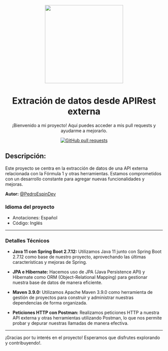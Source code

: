 <p align="center">
  <img width="250px" src="https://www.ibm.com/content/dam/adobe-cms/instana/media_logo/Spring.component.complex-narrative-xl.ts=1690565625203.png/content/adobe-cms/es/es/products/instana/supported-technologies/spring-boot-performance-monitoring/_jcr_content/root/table_of_contents/body/content_section_styled/content-section-body/complex_narrative/logoimage" align="center" alt=" " />
</p>

<h1 align="center">Extración de datos desde APIRest externa </h1>

<p align="center">¡Bienvenido a mi proyecto! Aquí puedes acceder a mis pull requests y ayudarme a mejorarlo.</p>

<p align="center">
  <a href="https://github.com/PedroEspinDev/CallExternalAPI/pulls">
    <img alt="GitHub pull requests" src="https://img.shields.io/github/issues-pr/PedroEspinDev/CallExternalAPI?color=0088ff" />
  </a>
</p>

## Descripción:
Este proyecto se centra en la extracción de datos de una API externa relacionada con la Fórmula 1 y otras herramientas. Estamos comprometidos con un desarrollo constante para agregar nuevas funcionalidades y mejoras.

**Autor:** [@PedroEspinDev](https://github.com/PedroEspinDev)

### Idioma del proyecto
- Anotaciones: Español
- Código: Inglés

---

### Detalles Técnicos

- **Java 11 con Spring Boot 2.7.12:** Utilizamos Java 11 junto con Spring Boot 2.7.12 como base de nuestro proyecto, aprovechando las últimas características y mejoras de Spring.

- **JPA e Hibernate:** Hacemos uso de JPA (Java Persistence API) y Hibernate como ORM (Object-Relational Mapping) para gestionar nuestra base de datos de manera eficiente.

- **Maven 3.9.0:** Utilizamos Apache Maven 3.9.0 como herramienta de gestión de proyectos para construir y administrar nuestras dependencias de forma organizada.

- **Peticiones HTTP con Postman:** Realizamos peticiones HTTP a nuestra API externa y otras herramientas utilizando Postman, lo que nos permite probar y depurar nuestras llamadas de manera efectiva.

---

¡Gracias por tu interés en el proyecto! Esperamos que disfrutes explorando y contribuyendo!.

